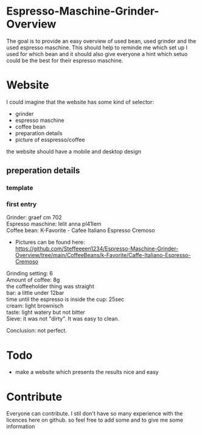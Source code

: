 # Espresso-Maschine-Grinder-Overview

The goal is to provide an easy overview of used bean, used grinder and the used espresso maschine. 
This should help to reminde me which set up I used for which bean and it should also give everyone a hint which setuo could be the best for their espresso maschine.

# Website
I could imagine that the website has some kind of selector:
- grinder
- espresso maschine
- coffee bean
- preparation details
- picture of esspresso/coffee

the website should have a mobile and desktop design

## preperation details
### template

### first entry
Grinder: graef cm 702<br>
Espresso maschine: lelit anna pl41lem<br>
Coffee bean: K-Favorite - Cafee Italiano Espresso Cremoso<br>
- Pictures can be found here: https://github.com/Steffeeeen1234/Espresso-Maschine-Grinder-Overview/tree/main/CoffeeBeans/k-Favorite/Caffe-Italiano-Espresso-Cremoso<br>

Grinding setting: 6<br>
Amount of coffee: 8g<br>
the coffeeholder thing was straight<br>
bar: a little under 12bar<br>
time until the espresso is inside the cup: 25sec<br>
cream: light brownisch<br>
taste: light watery but not bitter<br>
Sieve: it was not "dirty". It was easy to clean.<br>

Conclusion: not perfect.

# Todo 
- make a website which presents the results nice and easy

# Contribute
Everyone can contribute. 
I stil don't have so many experience with the licences here on github. so feel free to add some and to give me some information
